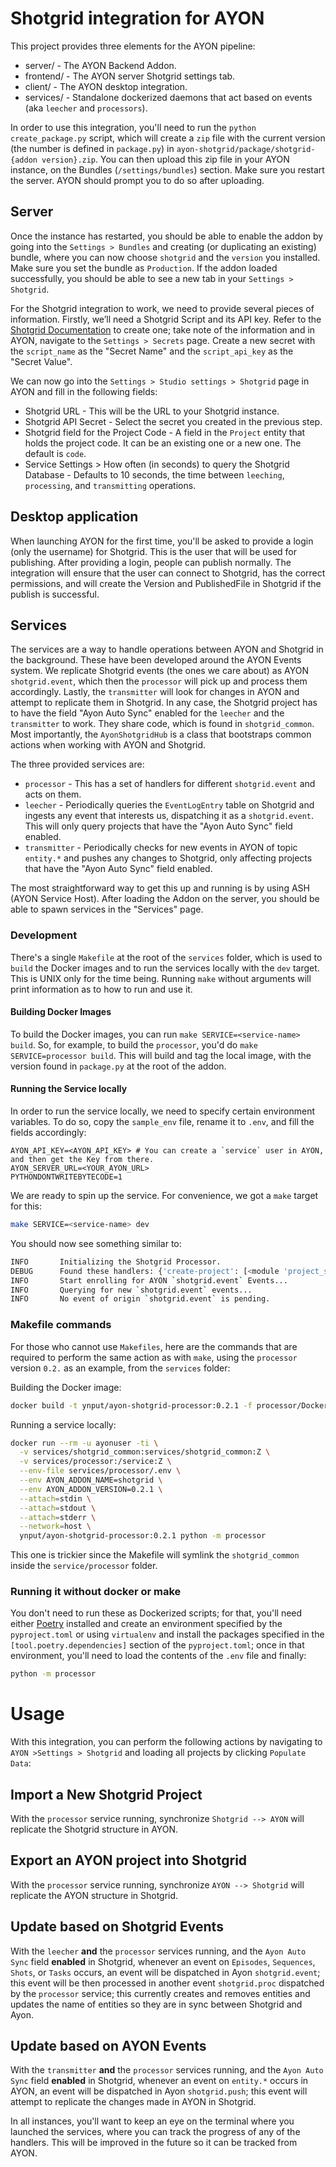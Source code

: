 # Shotgrid integration for AYON

This project provides three elements for the AYON pipeline:

* server/ - The AYON Backend Addon.
* frontend/ - The AYON server Shotgrid settings tab.
* client/ - The AYON desktop integration.
* services/ - Standalone dockerized daemons that act based on events (aka `leecher` and `processors`).

In order to use this integration, you'll need to run the `python create_package.py` script, which will create a `zip` file with the current version (the number is defined in `package.py`) in `ayon-shotgrid/package/shotgrid-{addon version}.zip`. You can then upload this zip file in your AYON instance, on the Bundles (`/settings/bundles`) section. Make sure you restart the server. AYON should prompt you to do so after uploading.

## Server
Once the instance has restarted, you should be able to enable the addon by going into the `Settings > Bundles` and creating (or duplicating an existing) bundle, where you can now choose `shotgrid` and the `version` you installed. Make sure you set the bundle as `Production`.
If the addon loaded successfully, you should be able to see a new tab in your `Settings > Shotgrid`.

For the Shotgrid integration to work, we need to provide several pieces of information. Firstly, we’ll need a Shotgrid Script and its API key. Refer to the [Shotgrid Documentation](https://developer.shotgridsoftware.com/99105475/?title=Create+and+manage+API+scripts) to create one; take note of the information and in AYON, navigate to the `Settings > Secrets` page. Create a new secret with the `script_name` as the "Secret Name" and the `script_api_key` as the "Secret Value".

We can now go into the `Settings > Studio settings > Shotgrid` page in AYON and fill in the following fields:
* Shotgrid URL - This will be the URL to your Shotgrid instance.
* Shotgrid API Secret - Select the secret you created in the previous step.
* Shotgrid field for the Project Code - A field in the `Project` entity that holds the project code. It can be an existing one or a new one. The default is `code`.
* Service Settings > How often (in seconds) to query the Shotgrid Database  - Defaults to 10 seconds, the time between `leeching`, `processing`, and `transmitting` operations.

## Desktop application
When launching AYON for the first time, you'll be asked to provide a login (only the username) for Shotgrid. This is the user that will be used for publishing.
After providing a login, people can publish normally. The integration will ensure that the user can connect to Shotgrid, has the correct permissions, and will create the Version and PublishedFile in Shotgrid if the publish is successful.

## Services
The services are a way to handle operations between AYON and Shotgrid in the background. These have been developed around the AYON Events system. We replicate Shotgrid events (the ones we care about) as AYON `shotgrid.event`, which then the `processor` will pick up and process them accordingly. Lastly, the `transmitter` will look for changes in AYON and attempt to replicate them in Shotgrid.
In any case, the Shotgrid project has to have the field "Ayon Auto Sync" enabled for the `leecher` and the `transmitter` to work.
They share code, which is found in `shotgrid_common`. Most importantly, the `AyonShotgridHub` is a class that bootstraps common actions when working with AYON and Shotgrid.

The three provided services are:

* `processor` - This has a set of handlers for different `shotgrid.event` and acts on them.
* `leecher` - Periodically queries the `EventLogEntry` table on Shotgrid and ingests any event that interests us, dispatching it as a `shotgrid.event`. This will only query projects that have the "Ayon Auto Sync" field enabled.
* `transmitter` - Periodically checks for new events in AYON of topic `entity.*` and pushes any changes to Shotgrid, only affecting projects that have the "Ayon Auto Sync" field enabled.

The most straightforward way to get this up and running is by using ASH (AYON Service Host). After loading the Addon on the server, you should be able to spawn services in the "Services" page.

### Development
There's a single `Makefile` at the root of the `services` folder, which is used to `build` the Docker images and to run the services locally with the `dev` target. This is UNIX only for the time being. Running `make` without arguments will print information as to how to run and use it.

#### Building Docker Images
To build the Docker images, you can run `make SERVICE=<service-name> build`. So, for example, to build the `processor`, you'd do `make SERVICE=processor build`. This will build and tag the local image, with the version found in `package.py` at the root of the addon.

#### Running the Service locally
In order to run the service locally, we need to specify certain environment variables. To do so, copy the `sample_env` file, rename it to `.env`, and fill the fields accordingly:

```
AYON_API_KEY=<AYON_API_KEY> # You can create a `service` user in AYON, and then get the Key from there.
AYON_SERVER_URL=<YOUR_AYON_URL>
PYTHONDONTWRITEBYTECODE=1
```

We are ready to spin up the service. For convenience, we got a `make` target for this:

```sh
make SERVICE=<service-name> dev
```

You should now see something similar to:

```sh
INFO       Initializing the Shotgrid Processor.
DEBUG      Found these handlers: {'create-project': [<module 'project_sync'>], 'sync-from-shotgrid': [<module 'sync_from_shotgrid'>], 'shotgrid-event': [<module 'update_from_shotgrid'>]}
INFO       Start enrolling for AYON `shotgrid.event` Events...
INFO       Querying for new `shotgrid.event` events...
INFO       No event of origin `shotgrid.event` is pending.
```

### Makefile commands

For those who cannot use `Makefiles`, here are the commands that are required to perform the same action as with `make`, using the `processor` version `0.2.` as an example, from the `services` folder:

Building the Docker image:

 ```sh
 docker build -t ynput/ayon-shotgrid-processor:0.2.1 -f processor/Dockerfile .
```

Running a service locally:

```sh
docker run --rm -u ayonuser -ti \
  -v services/shotgrid_common:services/shotgrid_common:Z \
  -v services/processor:/service:Z \
  --env-file services/processor/.env \
  --env AYON_ADDON_NAME=shotgrid \
  --env AYON_ADDON_VERSION=0.2.1 \
  --attach=stdin \
  --attach=stdout \
  --attach=stderr \
  --network=host \
  ynput/ayon-shotgrid-processor:0.2.1 python -m processor
```

This one is trickier since the Makefile will symlink the `shotgrid_common` inside the `service/processor` folder.

### Running it without docker or make
You don't need to run these as Dockerized scripts; for that, you'll need either [Poetry](https://python-poetry.org/) installed and create an environment specified by the `pyproject.toml` or using `virtualenv` and install the packages specified in the `[tool.poetry.dependencies]` section of the `pyproject.toml`; once in that environment, you'll need to load the contents of the `.env` file and finally:

```sh
python -m processor
```

# Usage
With this integration, you can perform the following actions by navigating to `AYON >Settings > Shotgrid` and loading all projects by clicking `Populate Data`:

## Import a New Shotgrid Project
With the `processor` service running, synchronize `Shotgrid --> AYON` will replicate the Shotgrid structure in AYON.

## Export an AYON project into Shotgrid
With the `processor` service running, synchronize `AYON --> Shotgrid` will replicate the AYON structure in Shotgrid.

## Update based on Shotgrid Events
With the `leecher` **and** the `processor` services running, and the `Ayon Auto Sync` field **enabled** in Shotgrid, whenever an event on `Episodes`, `Sequences`, `Shots`, or `Tasks` occurs, an event will be dispatched in Ayon `shotgrid.event`; this event will be then processed in another event `shotgrid.proc` dispatched by the `processor` service; this currently creates and removes entities and updates the name of entities so they are in sync between Shotgrid and Ayon.

## Update based on AYON Events
With the `transmitter` **and** the `processor` services running, and the `Ayon Auto Sync` field **enabled** in Shotgrid, whenever an event on `entity.*` occurs in AYON, an event will be dispatched in Ayon `shotgrid.push`; this event will attempt to replicate the changes made in AYON in Shotgrid.

In all instances, you'll want to keep an eye on the terminal where you launched the services, where you can track the progress of any of the handlers. This will be improved in the future so it can be tracked from AYON.
